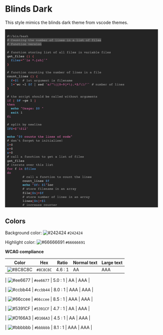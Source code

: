 # Blinds Dark

This style mimics the blinds dark theme from vscode themes.

![Screenshot of the blinds-dark theme in a bash script](./images/blinds-dark.png)

## Colors

Background color: ![#242424](https://via.placeholder.com/20/242424/242424.png) `#242424`

Highlight color: ![#66666691](https://via.placeholder.com/20/66666691/66666691.png) `#66666691`

**WCAG compliance**

| Color                                                        | Hex       | Ratio   | Normal text | Large text |
| ------------------------------------------------------------ | --------- | ------- | ----------- | ---------- |
| ![#8C8C8C](https://via.placeholder.com/20/8C8C8C/8C8C8C.png) | `#8C8C8C` | 4.6 : 1 | AA          | AAA        |

| ![#ee6677](https://via.placeholder.com/20/ee6677/ee6677.png) | `#ee6677` | 5.0 : 1 | AA | AAA |

| ![#ccbb44](https://via.placeholder.com/20/ccbb44/ccbb44.png) | `#ccbb44` | 8.0 : 1 | AAA | AAA |

| ![#66ccee](https://via.placeholder.com/20/66ccee/66ccee.png) | `#66ccee` | 8.5 : 1 | AAA | AAA |

| ![#5391CF](https://via.placeholder.com/20/5391CF/5391CF.png) | `#5391CF` | 4.7 : 1 | AA | AAA |

| ![#D166A3](https://via.placeholder.com/20/D166A3/D166A3.png) | `#D166A3` | 4.5 : 1 | AA | AAA |

| ![#bbbbbb](https://via.placeholder.com/20/bbbbbb/bbbbbb.png) | `#bbbbbb` | 8.1 : 1 | AAA | AAA |
